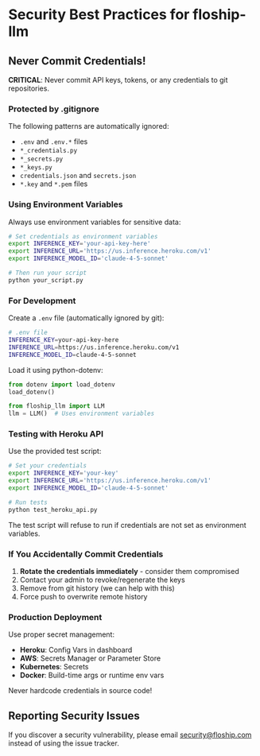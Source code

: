 # Security Best Practices for floship-llm

## Never Commit Credentials!

**CRITICAL**: Never commit API keys, tokens, or any credentials to git repositories.

### Protected by .gitignore

The following patterns are automatically ignored:
- `.env` and `.env.*` files
- `*_credentials.py`
- `*_secrets.py`
- `*_keys.py`
- `credentials.json` and `secrets.json`
- `*.key` and `*.pem` files

### Using Environment Variables

Always use environment variables for sensitive data:

```bash
# Set credentials as environment variables
export INFERENCE_KEY='your-api-key-here'
export INFERENCE_URL='https://us.inference.heroku.com/v1'
export INFERENCE_MODEL_ID='claude-4-5-sonnet'

# Then run your script
python your_script.py
```

### For Development

Create a `.env` file (automatically ignored by git):

```bash
# .env file
INFERENCE_KEY=your-api-key-here
INFERENCE_URL=https://us.inference.heroku.com/v1
INFERENCE_MODEL_ID=claude-4-5-sonnet
```

Load it using python-dotenv:

```python
from dotenv import load_dotenv
load_dotenv()

from floship_llm import LLM
llm = LLM()  # Uses environment variables
```

### Testing with Heroku API

Use the provided test script:

```bash
# Set your credentials
export INFERENCE_KEY='your-key'
export INFERENCE_URL='https://us.inference.heroku.com/v1'
export INFERENCE_MODEL_ID='claude-4-5-sonnet'

# Run tests
python test_heroku_api.py
```

The test script will refuse to run if credentials are not set as environment variables.

### If You Accidentally Commit Credentials

1. **Rotate the credentials immediately** - consider them compromised
2. Contact your admin to revoke/regenerate the keys
3. Remove from git history (we can help with this)
4. Force push to overwrite remote history

### Production Deployment

Use proper secret management:
- **Heroku**: Config Vars in dashboard
- **AWS**: Secrets Manager or Parameter Store
- **Kubernetes**: Secrets
- **Docker**: Build-time args or runtime env vars

Never hardcode credentials in source code!

## Reporting Security Issues

If you discover a security vulnerability, please email security@floship.com instead of using the issue tracker.
